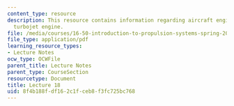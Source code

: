 ```yaml
---
content_type: resource
description: This resource contains information regarding aircraft engine modeling;
  turbojet engine.
file: /media/courses/16-50-introduction-to-propulsion-systems-spring-2012/8f4b188fdf162c1fceb8f3fc725bc768_MIT16_50S12_lec18.pdf
file_type: application/pdf
learning_resource_types:
- Lecture Notes
ocw_type: OCWFile
parent_title: Lecture Notes
parent_type: CourseSection
resourcetype: Document
title: Lecture 18
uid: 8f4b188f-df16-2c1f-ceb8-f3fc725bc768
---
```

